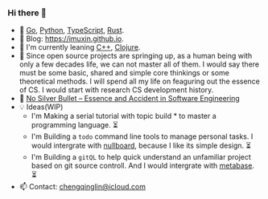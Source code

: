 ### Hi there 👋

- 💪 [Go](https://go.dev/), [Python](https://www.python.org/), [TypeScript](https://www.typescriptlang.org/), [Rust](https://github.com/rust-lang/rust).
- 📜 Blog: https://imuxin.github.io.
- 🐾 I'm currently leaning [C++](https://en.cppreference.com/w/), [Clojure](https://clojure.org/).
- 🤔 Since open source projects are springing up, as a human being with only a few decades life, we can not master all of them. I would say there must be some basic, shared and simple core thinkings or some theoretical methods. I will spend all my life on feaguring out the essence of CS. I would start with research CS development history.
- 🤟 [No Silver Bullet – Essence and Accident in Software Engineering](https://en.wikipedia.org/wiki/No_Silver_Bullet)
- 💡 Ideas(WIP)
  - I'm Making a serial tutorial with topic build \* to master a programming language. ⏳
  - I'm Building a `todo` command line tools to manage personal tasks. I would intergrate with [nullboard](https://github.com/apankrat/nullboard), because I like its simple design. ⏳
  - I'm Building a `gitQL` to help quick understand an unfamiliar project based on git source controll. And I would intergrate with [metabase](https://github.com/metabase/metabase). ⏳
- 📫 Contact: <a href="mailto:chengqinglin@icloud.com">chengqinglin@icloud.com</a> <br>
